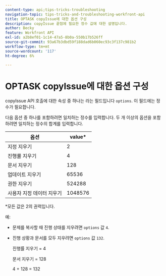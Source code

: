 ```yaml
---
content-type: api;tips-tricks-troubleshooting
navigation-topic: tips-tricks-and-troubleshooting-workfront-api
title: OPTASK copyIssue에 대한 옵션 구성
description: copyIssue 끝점에 필요한 정수 값에 대한 설명입니다.
author: Becky
feature: Workfront API
exl-id: a2b8ef01-1c14-47a5-8b0a-550b17b526ff
source-git-commit: 93a67b3dbd59f188dad6b060ec93c3f137c981b2
workflow-type: tm+mt
source-wordcount: '117'
ht-degree: 6%

---
```


# OPTASK copyIssue에 대한 옵션 구성


copyIssue API 호출에 대한 속성 중 하나는 라는 필드입니다 `options`. 이 필드에는 정수가 필요합니다.

다음 옵션 중 하나를 포함하려면 일치하는 정수를 입력합니다. 두 개 이상의 옵션을 포함하려면 일치하는 정수의 합계를 입력합니다.

| 옵션 | value* |
|---|---|
| 지정 지우기 | 2 |
| 진행률 지우기 | 4 |
| 문서 지우기 | 128 |
| 업데이트 지우기 | 65536 |
| 권한 지우기 | 524288 |
| 사용자 지정 데이터 지우기 | 1048576 |

*모든 값은 2의 권력입니다.

예:

* 문제를 복사할 때 진행 상태를 지우려면 `options` 값 `4`.

* 진행 상황과 문서를 모두 지우려면 `options` 값 `132`.

   진행률 지우기 = 4

   문서 지우기 = 128

   4 + 128 = 132
